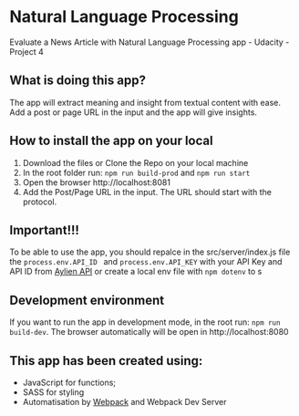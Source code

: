 # Natural Language Processing
Evaluate a News Article with Natural Language Processing app - Udacity - Project 4


## What is doing this app?
The app will extract meaning and insight from textual content with ease.
Add a post or page URL in the input and the app will give insights. 


## How to install the app on your local
1. Download the files or Clone the Repo on your local machine
2. In the root folder run: ``` npm run build-prod ``` and ``` npm run start ```
3. Open the browser http://localhost:8081
4. Add the Post/Page URL in the input. The URL should start with the protocol.


## Important!!!
To be able to use the app, you should repalce in the src/server/index.js file the ```process.env.API_ID ``` and ```process.env.API_KEY``` with your  API Key and API ID from [Aylien API](https://aylien.com/text-api/) or create a local env file with ```npm dotenv``` to s


## Development environment
If you want to run the app in development mode, in the root run: ```npm run build-dev```.
The browser automatically will be open in http://localhost:8080
 

## This app has been created using:
- JavaScript for functions;
- SASS for styling
- Automatisation by [Webpack](https://webpack.js.org/) and Webpack Dev Server
